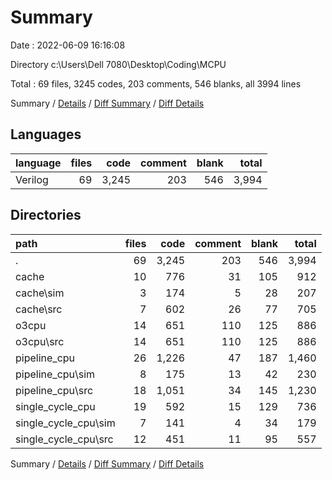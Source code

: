 # Summary

Date : 2022-06-09 16:16:08

Directory c:\\Users\\Dell 7080\\Desktop\\Coding\\MCPU

Total : 69 files,  3245 codes, 203 comments, 546 blanks, all 3994 lines

Summary / [Details](details.md) / [Diff Summary](diff.md) / [Diff Details](diff-details.md)

## Languages
| language | files | code | comment | blank | total |
| :--- | ---: | ---: | ---: | ---: | ---: |
| Verilog | 69 | 3,245 | 203 | 546 | 3,994 |

## Directories
| path | files | code | comment | blank | total |
| :--- | ---: | ---: | ---: | ---: | ---: |
| . | 69 | 3,245 | 203 | 546 | 3,994 |
| cache | 10 | 776 | 31 | 105 | 912 |
| cache\\sim | 3 | 174 | 5 | 28 | 207 |
| cache\\src | 7 | 602 | 26 | 77 | 705 |
| o3cpu | 14 | 651 | 110 | 125 | 886 |
| o3cpu\\src | 14 | 651 | 110 | 125 | 886 |
| pipeline_cpu | 26 | 1,226 | 47 | 187 | 1,460 |
| pipeline_cpu\\sim | 8 | 175 | 13 | 42 | 230 |
| pipeline_cpu\\src | 18 | 1,051 | 34 | 145 | 1,230 |
| single_cycle_cpu | 19 | 592 | 15 | 129 | 736 |
| single_cycle_cpu\\sim | 7 | 141 | 4 | 34 | 179 |
| single_cycle_cpu\\src | 12 | 451 | 11 | 95 | 557 |

Summary / [Details](details.md) / [Diff Summary](diff.md) / [Diff Details](diff-details.md)